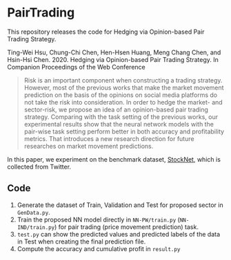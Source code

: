 # PairTrading

This repository releases the code for Hedging via Opinion-based Pair Trading Strategy.

Ting-Wei Hsu, Chung-Chi Chen, Hen-Hsen Huang, Meng Chang Chen, and Hsin-Hsi Chen. 2020. Hedging via Opinion-based Pair Trading Strategy. In Companion Proceedings of the Web Conference 

>Risk is an important component when constructing a trading strategy. However, most of the previous works that make the market movement prediction on the basis of the opinions on social media platforms do not take the risk into consideration. In order to hedge the market- and sector-risk, we propose an idea of an opinion-based pair trading strategy. Comparing with the task setting of the previous works, our experimental results show that the neural network models with the pair-wise task setting perform better in both accuracy and profitability metrics. That introduces a new research direction for future researches on market movement predictions.

In this paper, we experiment on the benchmark dataset, [StockNet](https://github.com/yumoxu/stocknet-dataset), which is collected from Twitter. 


## Code

1. Generate the dataset of Train, Validation and Test for proposed sector in `GenData.py`.
2. Train the proposed NN model directly in `NN-PW/train.py` (`NN-IND/train.py`) for pair trading (price movement prediction) task.
3. `test.py` can show the predicted values and predicted labels of the data in Test when creating the final prediction file.
4. Compute the accuracy and cumulative profit in `result.py`
